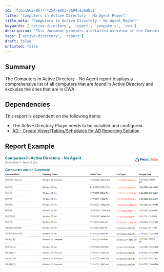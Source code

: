 ```yaml
---
id: 'f3651662-8b77-4254-a8b3-8a945e3aab51'
title: 'Computers in Active Directory - No Agent Report'
title_meta: 'Computers in Active Directory - No Agent Report'
keywords: ['active-directory', 'report', 'computers', 'cwa']
description: 'This document provides a detailed overview of the Computers in Active Directory - No Agent report, which lists all computers in Active Directory while excluding those that are present in ConnectWise Automate. It also outlines the necessary dependencies for report generation and includes an example of the report.'
tags: ['active-directory', 'report']
draft: false
unlisted: false
---
```

## Summary

The Computers in Active Directory - No Agent report displays a comprehensive list of all computers that are found in Active Directory and excludes the ones that are in CWA.

## Dependencies

This report is dependent on the following items:

- The Active Directory Plugin needs to be installed and configured.
- [AD - Create Views/Tables/Schedules for AD Reporting Solution](https://proval.itglue.com/DOC-5078775-9492882)

## Report Example

![Report Example](../../../static/img/Computers-in-Active-Directory---No-Agent/image_1.png)












